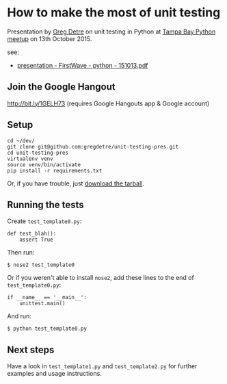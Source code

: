 # How to make the most of unit testing 

Presentation by [Greg Detre](http://blog.gregdetre.co.uk/) on unit testing in Python at [Tampa Bay Python meetup](http://www.meetup.com/python-178/events/225328442/) on 13th October 2015.

see:

- [presentation - FirstWave - python - 151013.pdf](https://github.com/gregdetre/unit-testing-pres/blob/master/presentation%20-%20FirstWave%20-%20python%20-%20151013.pdf)


## Join the Google Hangout

http://bit.ly/1GELH73
(requires Google Hangouts app & Google account)


## Setup

    cd ~/dev/
    git clone git@github.com:gregdetre/unit-testing-pres.git
    cd unit-testing-pres
    virtualenv venv
    source venv/bin/activate
    pip install -r requirements.txt

Or, if you have trouble, just [download the tarball](https://github.com/gregdetre/unit-testing-pres/archive/master.zip).


## Running the tests

Create `test_template0.py`:

    def test_blah():
        assert True

Then run:

    $ nose2 test_template0

Or if you weren't able to install `nose2`, add these lines to the end of `test_template0.py`:

    if __name__ == '__main__':
        unittest.main()

And run:

    $ python test_template0.py


## Next steps

Have a look in `test_template1.py` and `test_template2.py` for further examples and usage instructions.

